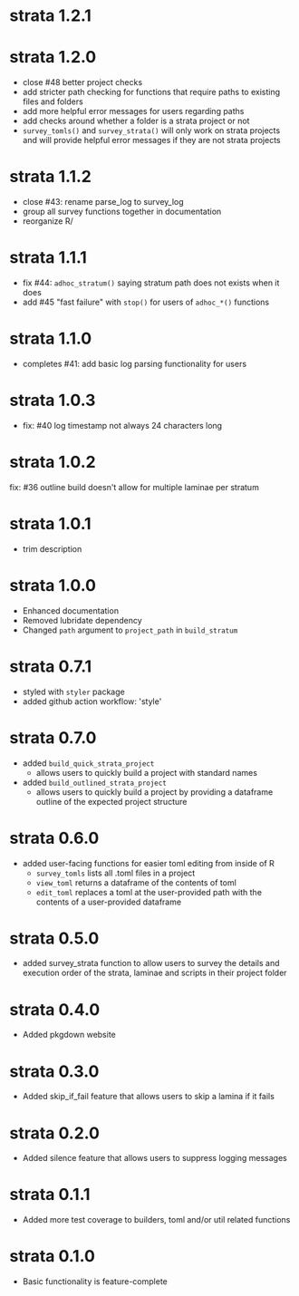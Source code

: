 # strata 1.2.1

# strata 1.2.0

- close #48 better project checks 
- add stricter path checking for functions that require paths to existing
files and folders
- add more helpful error messages for users regarding paths
- add checks around whether a folder is a strata project or not
- `survey_tomls()` and `survey_strata()` will only work on strata projects
and will provide helpful error messages if they are not strata projects

# strata 1.1.2

- close #43: rename parse_log to survey_log
- group all survey functions together in documentation
- reorganize R/

# strata 1.1.1

- fix #44: `adhoc_stratum()` saying stratum path does not exists when it does
- add #45 "fast failure" with `stop()` for users of `adhoc_*()` functions

# strata 1.1.0

- completes #41: add basic log parsing functionality for users

# strata 1.0.3

- fix: #40 log timestamp not always 24 characters long

# strata 1.0.2

fix: #36 outline build doesn't allow for multiple laminae per stratum

# strata 1.0.1

- trim description

# strata 1.0.0

- Enhanced documentation
- Removed lubridate dependency
- Changed `path` argument to `project_path` in `build_stratum`

# strata 0.7.1

- styled with `styler` package
- added github action workflow: 'style'

# strata 0.7.0

- added `build_quick_strata_project` 
  - allows users to quickly build a project with standard names
- added `build_outlined_strata_project` 
  - allows users to quickly build a project by providing a dataframe
  outline of the expected project structure

# strata 0.6.0

- added user-facing functions for easier toml editing from inside of R
  - `survey_tomls` lists all .toml files in a project
  - `view_toml` returns a dataframe of the contents of toml
  - `edit_toml` replaces a toml at the user-provided path with the contents of a
  user-provided dataframe

# strata 0.5.0

- added survey_strata function to allow users to survey the details and 
execution order of the strata, laminae and scripts in their project folder

# strata 0.4.0

* Added pkgdown website 

# strata 0.3.0

* Added skip_if_fail feature that allows users to skip a lamina if it fails
# strata 0.2.0

* Added silence feature that allows users to suppress logging messages

# strata 0.1.1

* Added more test coverage to builders, toml and/or util related functions

# strata 0.1.0

* Basic functionality is feature-complete
